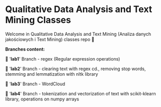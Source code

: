 # Qualitative Data Analysis and Text Mining Classes
Welcome in Qualitative Data Analysis and Text Mining (Analiza danych jakościowych i Text Mining) classes repo 👋

**Branches content:**

🔸 '**lab1**' Branch - regex (Regular expression operations)

🔸 '**lab2**' Branch - clearing text with regex cd., removing stop words, stemming and lemmatization with nltk library

🔸 '**lab3**' Branch - WordCloud

🔸 '**lab4**' Branch - tokenization and vectorization of text with scikit-klearn library, operations on numpy arrays